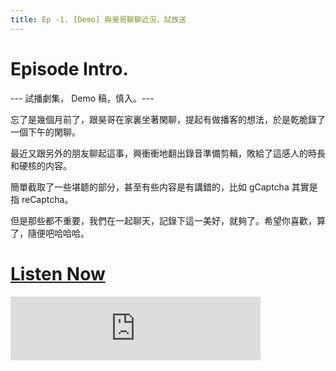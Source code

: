 ```yaml
---
title: Ep -1. [Demo] 與昊哥聊聊近況，試放送
---
```


# Episode Intro.

--- 試播劇集， Demo 稿，慎入。---

忘了是幾個月前了，跟昊哥在家裏坐著閑聊，提起有做播客的想法，於是乾脆錄了一個下午的閑聊。

最近又跟另外的朋友聊起這事，興衝衝地翻出錄音準備剪輯，敗給了這感人的時長和硬核的内容。

簡單截取了一些堪聼的部分，甚至有些内容是有講錯的，比如 gCaptcha 其實是指 reCaptcha。

但是那些都不重要，我們在一起聊天，記錄下這一美好，就夠了。希望你喜歡，算了，隨便吧哈哈哈。

# [Listen Now](https://anchor.fm/nosuchview/episodes/Ep--1--Demo-e1ok2b4)

<iframe src="https://anchor.fm/nosuchview/embed/episodes/Ep--1--Demo-e1ok2b4" height="102px" width="400px" frameborder="0" scrolling="no"></iframe>